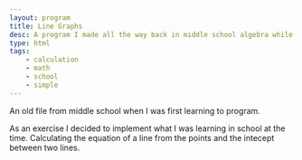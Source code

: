 ```yaml
---
layout: program
title: Line Graphs
desc: A program I made all the way back in middle school algebra while learning about graphing lines and calculating intersections.
type: html
tags:
    - calculation
    - math
    - school
    - simple
---
```


An old file from middle school when I was first learning to program.

As an exercise I decided to implement what I was learning in school at the time. Calculating the equation of a line from the points and the intecept between two lines.
